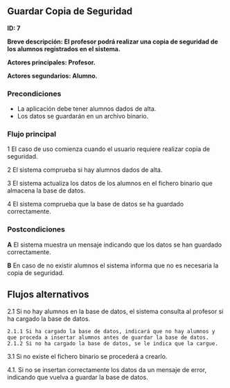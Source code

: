
## Guardar Copia de Seguridad

**ID: 7**

**Breve descripción: El profesor podrá realizar una copia de seguridad de los alumnos registrados en el sistema.**

**Actores principales: Profesor.**

**Actores segundarios: Alumno.**

### Precondiciones

* La aplicación debe tener alumnos dados de alta.
* Los datos se guardarán en un archivo binario.


### Flujo principal

1 El caso de uso comienza cuando el usuario requiere realizar copia de seguridad.

2 El sistema comprueba si hay alumnos dados de alta.

3 El sistema actualiza los datos de los alumnos en el fichero binario que almacena la base de datos.

4 El sistema comprueba que la base de datos se ha guardado correctamente.


### Postcondiciones

**A** El sistema muestra un mensaje indicando que los datos se han guardado correctamente.

**B** En caso de no existir alumnos el sistema informa que no es necesaria la copia de seguridad.
 
## Flujos alternativos


2.1 Si no hay alumnos en la base de datos, el sistema consulta al profesor si ha cargado la base de datos.

    2.1.1 Si ha cargado la base de datos, indicará que no hay alumnos y que proceda a insertar alumnos antes de guardar la base de datos.
    2.1.2 Si no ha cargado la base de datos, se le indica que la cargue.

3.1 Si no existe el fichero binario se procederá a crearlo.

4.1. Si no se insertan correctamente los datos da un mensaje de error, indicando que vuelva a guardar la base de datos.
